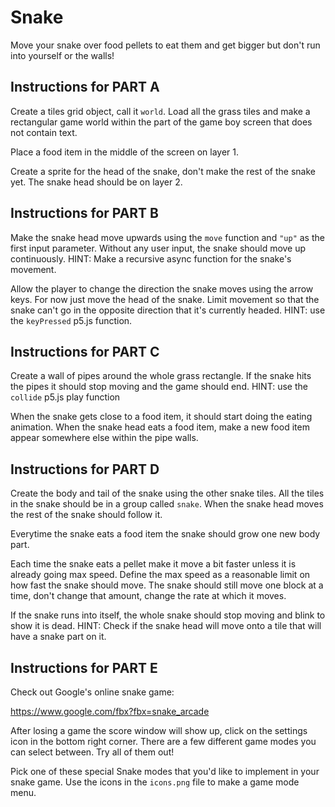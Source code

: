 # Snake

Move your snake over food pellets to eat them and get bigger but don't run into yourself or the walls!

## Instructions for PART A

Create a tiles grid object, call it `world`. Load all the grass tiles and make a rectangular game world within the part of the game boy screen that does not contain text.

Place a food item in the middle of the screen on layer 1.

Create a sprite for the head of the snake, don't make the rest of the snake yet. The snake head should be on layer 2.

## Instructions for PART B

Make the snake head move upwards using the `move` function and `"up"` as the first input parameter. Without any user input, the snake should move up continuously. HINT: Make a recursive async function for the snake's movement.

Allow the player to change the direction the snake moves using the arrow keys. For now just move the head of the snake. Limit movement so that the snake can't go in the opposite direction that it's currently headed. HINT: use the `keyPressed` p5.js function.

## Instructions for PART C

Create a wall of pipes around the whole grass rectangle. If the snake hits the pipes it should stop moving and the game should end. HINT: use the `collide` p5.js play function

When the snake gets close to a food item, it should start doing the eating animation. When the snake head eats a food item, make a new food item appear somewhere else within the pipe walls.

## Instructions for PART D

Create the body and tail of the snake using the other snake tiles. All the tiles in the snake should be in a group called `snake`. When the snake head moves the rest of the snake should follow it.

Everytime the snake eats a food item the snake should grow one new body part.

Each time the snake eats a pellet make it move a bit faster unless it is already going max speed. Define the max speed as a reasonable limit on how fast the snake should move. The snake should still move one block at a time, don't change that amount, change the rate at which it moves.

If the snake runs into itself, the whole snake should stop moving and blink to show it is dead. HINT: Check if the snake head will move onto a tile that will have a snake part on it.

## Instructions for PART E

Check out Google's online snake game:

https://www.google.com/fbx?fbx=snake_arcade

After losing a game the score window will show up, click on the settings icon in the bottom right corner. There are a few different game modes you can select between. Try all of them out!

Pick one of these special Snake modes that you'd like to implement in your snake game. Use the icons in the `icons.png` file to make a game mode menu.
